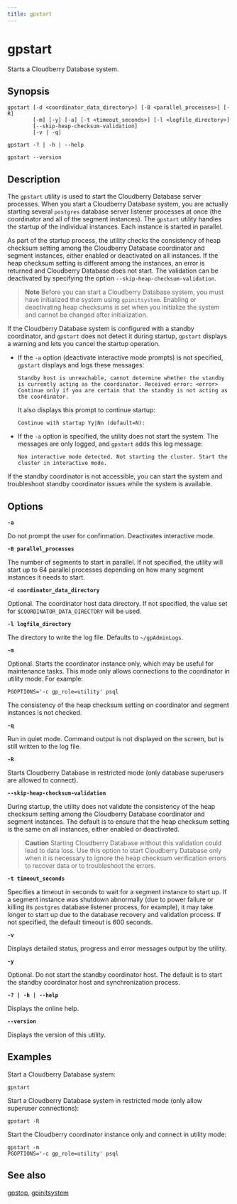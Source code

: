 ```yaml
---
title: gpstart
---
```


# gpstart

Starts a Cloudberry Database system.

## Synopsis

```shell
gpstart [-d <coordinator_data_directory>] [-B <parallel_processes>] [-R]
        [-m] [-y] [-a] [-t <timeout_seconds>] [-l <logfile_directory>] 
        [--skip-heap-checksum-validation]
        [-v | -q]

gpstart -? | -h | --help 

gpstart --version
```

## Description

The `gpstart` utility is used to start the Cloudberry Database server processes. When you start a Cloudberry Database system, you are actually starting several `postgres` database server listener processes at once (the coordinator and all of the segment instances). The `gpstart` utility handles the startup of the individual instances. Each instance is started in parallel.

As part of the startup process, the utility checks the consistency of heap checksum setting among the Cloudberry Database coordinator and segment instances, either enabled or deactivated on all instances. If the heap checksum setting is different among the instances, an error is returned and Cloudberry Database does not start. The validation can be deactivated by specifying the option `--skip-heap-checksum-validation`.

<!-- For more information about heap checksums, see [Enabling High Availability and Data Consistency Features](../../admin_guide/highavail/topics/g-enabling-high-availability-features.html). -->

> **Note** Before you can start a Cloudberry Database system, you must have initialized the system using `gpinitsystem`. Enabling or deactivating heap checksums is set when you initialize the system and cannot be changed after initialization.

If the Cloudberry Database system is configured with a standby coordinator, and `gpstart` does not detect it during startup, `gpstart` displays a warning and lets you cancel the startup operation.

- If the `-a` option (deactivate interactive mode prompts) is not specified, `gpstart` displays and logs these messages:

    ```
    Standby host is unreachable, cannot determine whether the standby is currently acting as the coordinator. Received error: <error>
    Continue only if you are certain that the standby is not acting as the coordinator.
    ```

    It also displays this prompt to continue startup:

    ```
    Continue with startup Yy|Nn (default=N):
    ```

- If the `-a` option is specified, the utility does not start the system. The messages are only logged, and `gpstart` adds this log message:

    ```
    Non interactive mode detected. Not starting the cluster. Start the cluster in interactive mode.
    ```


If the standby coordinator is not accessible, you can start the system and troubleshoot standby coordinator issues while the system is available.

## Options

**`-a`**

Do not prompt the user for confirmation. Deactivates interactive mode.

**`-B parallel_processes`**

The number of segments to start in parallel. If not specified, the utility will start up to 64 parallel processes depending on how many segment instances it needs to start.

**`-d coordinator_data_directory`**

Optional. The coordinator host data directory. If not specified, the value set for `$COORDINATOR_DATA_DIRECTORY` will be used.

**`-l logfile_directory`**

The directory to write the log file. Defaults to `~/gpAdminLogs`.

**`-m`**

Optional. Starts the coordinator instance only, which may be useful for maintenance tasks. This mode only allows connections to the coordinator in utility mode. For example:

`PGOPTIONS='-c gp_role=utility' psql`

The consistency of the heap checksum setting on coordinator and segment instances is not checked.

**`-q`**

Run in quiet mode. Command output is not displayed on the screen, but is still written to the log file.

**`-R`**

Starts Cloudberry Database in restricted mode (only database superusers are allowed to connect).

**`--skip-heap-checksum-validation`**

During startup, the utility does not validate the consistency of the heap checksum setting among the Cloudberry Database coordinator and segment instances. The default is to ensure that the heap checksum setting is the same on all instances, either enabled or deactivated.

> **Caution** Starting Cloudberry Database without this validation could lead to data loss. Use this option to start Cloudberry Database only when it is necessary to ignore the heap checksum verification errors to recover data or to troubleshoot the errors.

**`-t timeout_seconds`**

Specifies a timeout in seconds to wait for a segment instance to start up. If a segment instance was shutdown abnormally (due to power failure or killing its `postgres` database listener process, for example), it may take longer to start up due to the database recovery and validation process. If not specified, the default timeout is 600 seconds.

**`-v`**

Displays detailed status, progress and error messages output by the utility.

**`-y`**

Optional. Do not start the standby coordinator host. The default is to start the standby coordinator host and synchronization process.

**`-? | -h | --help`**

Displays the online help.

**`--version`**

Displays the version of this utility.

## Examples

Start a Cloudberry Database system:

```shell
gpstart
```

Start a Cloudberry Database system in restricted mode (only allow superuser connections):

```shell
gpstart -R
```

Start the Cloudberry coordinator instance only and connect in utility mode:

```shell
gpstart -m 
PGOPTIONS='-c gp_role=utility' psql
```

## See also

[gpstop](/docs/sys-utilities/gpstop.md), [gpinitsystem](/docs/sys-utilities/gpinitsystem.md)

